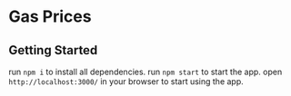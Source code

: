 # Gas Prices

## Getting Started
run `npm i` to install all dependencies.
run `npm start` to start the app.
open `http://localhost:3000/` in your browser to start using the app.

